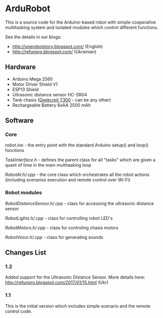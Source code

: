 # ArduRobot

This is a source code for the Arduino-based robot with simple cooperative multitasking system and isolated modules which control different functions.

See the details in our blogs:
 * http://onerobotstory.blogspot.com/ (English)
 * http://refunpro.blogspot.com/ (Ukrainian)

## Hardware

* Arduino Mega 2560
* Motor Driver Shield V1
* ESP13 Shield
* Ultrasonic distance sensor HC-SR04
* Tank chasis ([Geekcreit T300](http://www.banggood.com/DIY-DT300-WIFI-Double-Layer-Decker-Tracked-Model-Tank-Compatible-With-Arduino-UNO-R3-p-1079947.html?p=M908156347868201609Y) - can be any other)
* Rechargeable Battery 6xAA 2500 mAh

## Software

### Core

*robot.ino* - the entry point with the standard Arduino setup() and loop() functions

*TaskInterface.h* - defines the parent class for all "tasks" which are given a quant of time in the main multitasking loop

*RobotAI.h/.cpp* - the core class which orchestrates all the robot actions (including scenarios execution and remote control over Wi-Fi)

### Robot modules

*RobotDistanceSensor.h/.cpp* - class for accessing the ultrasonic distance sensor

*RobotLights.h/.cpp* - class for controlling robot LED's

*RobotMotors.h/.cpp* - class for controling chasis motors

*RobotVoice.h/.cpp* - class for generating sounds

## Changes List
### 1.2
Added support for the Ultrasonic Distance Sensor. More details here: http://refunpro.blogspot.com/2017/01/15.html (Ukr)
### 1.1
This is the initial version which includes simple scenario and the remote control code.
